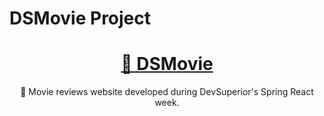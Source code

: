 # DSMovie Project

<h1 align="center">
    <a href="https://jeanv-dsmovie.netlify.app/">🔗 DSMovie</a>
</h1>
<p align="center">🚀 Movie reviews website developed during DevSuperior's Spring React week.</p>
